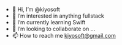 - 👋 Hi, I’m @kiyosoft
- 👀 I’m interested in anything fullstack
- 🌱 I’m currently learning Swift
- 💞️ I’m looking to collaborate on ...
- 📫 How to reach me kiyosoft@gmail.com
